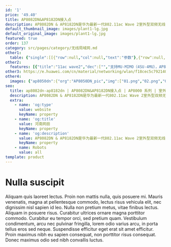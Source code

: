 ```yaml
---
id: '1'
price: '49.40'
title: AP8082DN&AP8182DN接入点
description: AP8082DN & AP8182DN是华为最新一代802.11ac Wave 2室外型双频无线接入点设备，支持4×4 MU-MIMO和4条空间流，具有卓越的室外覆盖性能及超强的硬件防护，满足室外无线网络部署要求，适用于高密场馆、广场、步行街、游乐场等覆盖场景。
default_thumbnail_image: images/plant1-lg.jpg
default_original_image: images/plant1-lg.jpg
featured: true
order: 137
category: src/pages/category/无线局域网.md
other1: 
  table: {"single":[[{"row":null,"col":null,"text":"参数"},{"row":null,"col":null,"text":"AP8082DN & AP8182DN"}],[{"row":null,"col":null,"text":"尺寸（直径×高）"},{"row":null,"col":null,"text":"Φ165mm×387mm"}],[{"row":null,"col":null,"text":"电源输入"},{"row":null,"col":null,"text":"PoE供电：满足802.3at/bt以太网供电标准；仅2.5G/5G口支持PoE输入"}],[{"row":null,"col":null,"text":"最大功耗"},{"row":null,"col":null,"text":"802.3bt供电：45W（不包含PoE_OUT接口输出功耗）\n802.3at供电：25.5W（PoE_OUT功能和GE/POE_OUT口不可用，5GE和SFP不可同时使用）\n\n说明：实际最大功耗遵照不同国家和地区法规而有所不同。802.3at供电标准下，射频功率降低，2.4G射频工作在2×4模式。"}],[{"row":null,"col":null,"text":"工作温度"},{"row":null,"col":null,"text":"-40℃～+65℃"}],[{"row":null,"col":null,"text":"天线类型"},{"row":null,"col":null,"text":"AP8082DN: 内置定向天线(水平波瓣角60°，垂直波瓣角30°)\nAP8182DN: 室外型外接天线（可选配美化罩隐藏天线，实现全向天线内置）"}],[{"row":null,"col":null,"text":"可同时在线的用户数量"},{"row":null,"col":null,"text":"≤512"}],[{"row":null,"col":null,"text":"最大发射功率"},{"row":null,"col":null,"text":"2.4G:  29dBm（组合功率）\n5G: 28dBm（组合功率）\n\n说明：实际发射功率遵照不同国家和地区法规而有所不同。"}],[{"row":null,"col":null,"text":"MIMO:空间流"},{"row":null,"col":null,"text":"4×4:4   整机8条流"}],[{"row":null,"col":null,"text":"无线协议"},{"row":null,"col":null,"text":"802.11a/b/g/n/ac/ac wave2"}],[{"row":null,"col":null,"text":"最高速率"},{"row":null,"col":null,"text":"AP8082DN：2.53Gbps\nAP8182DN：3.46Gbps"}]]}
other2:
  features: [{"title":"11ac wave2","dec":["","支持MU-MIMO（4SU-4MU），AP8082DN整机速率可达2.53Gbps，AP8182DN支持双5G，整机速率可达3.46Gbps",""]},{"title":"工业级设计","dec":["","内置5KA天馈防雷，以太网接口6KA/6KV增强防雷设计，IP68防水防尘等级，满足工业级使用要求",""]},{"title":"物联网融合","dec":["","支持PoE out，扩展摄像头和RFID、Zigbee等物联网协议",""]}]
other3: https://e.huawei.com/cn/material/networking/wlan/f18cec5c792140a1918642efbea12399
other4:
  images: {"ap8050dn":{"org":"AP8050DN_pic","img":["01.png","02.png","03.png","04.png","05.png","06.png","07.png","08.png","09.png","10.png","11.png"]}}
seo:
  title: ap8082dn-ap8182dn | AP8082DN&AP8182DN接入点 | AP8000 系列 | 室外接入点 | 无线局域网 | 企业网络
  description: AP8082DN & AP8182DN是华为最新一代802.11ac Wave 2室外型双频无线接入点设备，支持4×4 MU-MIMO和4条空间流，具有卓越的室外覆盖性能及超强的硬件防护，满足室外无线网络部署要求，适用于高密场馆、广场、步行街、游乐场等覆盖场景。
  extra:
    - name: 'og:type'
      value: website
      keyName: property
    - name: 'og:title'
      value: 河南网田
      keyName: property
    - name: 'og:description'
      value: AP8082DN & AP8182DN是华为最新一代802.11ac Wave 2室外型双频无线接入点设备，支持4×4 MU-MIMO和4条空间流，具有卓越的室外覆盖性能及超强的硬件防护，满足室外无线网络部署要求，适用于高密场馆、广场、步行街、游乐场等覆盖场景。
      keyName: property
    - name: Robots
      value: all
template: product
---
```


# Nulla suscipit

Aliquam quis laoreet lectus. Proin non mattis nulla, quis posuere mi. Mauris venenatis, magna at pellentesque commodo, lectus risus vehicula elit, nec dignissim nisl sapien id leo. Nulla non pretium metus, vitae finibus lectus. Aliquam in posuere risus. Curabitur ultrices ornare magna porttitor commodo. Curabitur eu tempor orci, sed pretium quam. Vestibulum condimentum, arcu nec pulvinar fringilla, lorem odio varius arcu, in porta tellus eros sed neque. Suspendisse efficitur eget erat sit amet efficitur. Proin maximus nibh eu sapien consequat, non porttitor risus consequat. Donec maximus odio sed nibh convallis luctus.